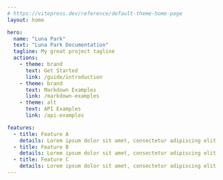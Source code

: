 ```yaml
---
# https://vitepress.dev/reference/default-theme-home-page
layout: home

hero:
  name: "Luna Park"
  text: "Luna Park Documentation"
  tagline: My great project tagline
  actions:
    - theme: brand
      text: Get Started
      link: /guide/introduction
    - theme: brand
      text: Markdown Examples
      link: /markdown-examples
    - theme: alt
      text: API Examples
      link: /api-examples

features:
  - title: Feature A
    details: Lorem ipsum dolor sit amet, consectetur adipiscing elit
  - title: Feature B
    details: Lorem ipsum dolor sit amet, consectetur adipiscing elit
  - title: Feature C
    details: Lorem ipsum dolor sit amet, consectetur adipiscing elit
---
```


<script setup>
import { useRoute } from 'vitepress';

const route = useRoute();

if (route.path === '/') {
  window.location.href = '/en/';
}
</script>

